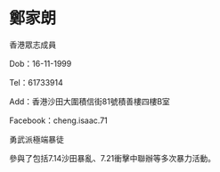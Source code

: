 # 鄭家朗

香港眾志成員

Dob：16-11-1999

Tel：61733914

Add：香港沙田大圍積信街81號積善樓四樓B室

Facebook：cheng.isaac.71


勇武派極端暴徒

參與了包括7.14沙田暴亂、7.21衝擊中聯辦等多次暴力活動。

